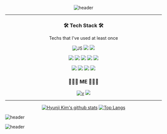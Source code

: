 <div align="center">
  
![header](https://capsule-render.vercel.app/api?type=transparent&color=blue&height=300&section=header&text=welcome&desc=Jaehyun%20Woo&fontSize=90)
  </div>
  
---
<div align="center"> 
  
  ### 🛠 Tech Stack 🛠 
  
Techs that I've used at least once
  
![JS](https://img.shields.io/badge/JavaScript-F7DF1E?style=flat-square&logo=JavaScript&logoColor=black) ![](https://img.shields.io/badge/Python-3776AB?style=flat-square&logo=Python&logoColor=white) ![](https://img.shields.io/badge/C-A8B9CC?style=flat-square&logo=C&logoColor=white) 

![](https://img.shields.io/badge/Html-E34F26?style=flat-square&logo=HTML5&logoColor=white) ![](https://img.shields.io/badge/Flask-000000?style=flat-square&logo=Flask&logoColor=white) ![](https://img.shields.io/badge/CSS-1572B6?style=flat-square&logo=CSS3&logoColor=white) ![](https://img.shields.io/badge/Node.js-339933?style=flat-square&logo=Node.js&logoColor=white) 
![](https://img.shields.io/badge/MongoDB-47A248?style=flat-square&logo=MongoDB&logoColor=white)  
  
![](https://img.shields.io/badge/JSONWebTokens-000000?style=flat-square&logo=JSONWebTokens&logoColor=white) ![](https://img.shields.io/badge/Express-000000?style=flat-square&logo=Express&logoColor=white) ![](https://img.shields.io/badge/MySQL-4479A1?style=flat-square&logo=MySQL&logoColor=white) ![](https://img.shields.io/badge/Sequelize-52B0E7?style=flat-square&logo=Sequelize&logoColor=white)


### 👩🏻‍💻 ME 👩🏻‍💻

[![v](https://img.shields.io/badge/Tech_Blog-20C997?style=flat-square&logo=Velog&logoColor=white)](https://velog.io/@kjhxxxx)   ![](https://img.shields.io/badge/Instagram-E4405F?style=flat-square&logo=Instagram&logoColor=white)

</div>

---

<div align="center">

  [![Hyunji Kim's github stats](https://github-readme-stats.vercel.app/api?username=hyunjikeem&theme=tokyonight&show_icons=true)](https://github.com/anuraghazra/github-readme-stats) [![Top Langs](https://github-readme-stats.vercel.app/api/top-langs/?username=hyunjikeem&layout=compact)](https://github.com/anuraghazra/github-readme-stats)


  </div>

![header](https://capsule-render.vercel.app/api?type=wave&color=auto&height=300&section=header&text=capsule%20render&fontSize=90)

![header](https://capsule-render.vercel.app/api?type=rect)
